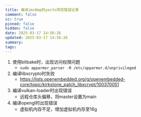 ```yaml
---
title: 编译imx8mp的yocto项目错误记录
comment: false
cc: true
pinned: false
hidden: false
date: 2025-03-17 14:56:26
updated: 2025-03-17 14:56:26
summary:
tags:
---
```


1. 使用bitbake时，出现访问权限问题
    * `sudo apparmor_parser -R /etc/apparmor.d/unprivileged`
2. 编译libxcrypto时失败
    * https://lists.openembedded.org/g/openembedded-core/topic/kirkstone_patch_libxcrypt/100370051
3. 编译vulkan-loader时出现错误
    * 远程仓库头偏移，将master设置为main
4. 编译opengl时出现错误
    * 虚拟机内存不足，增加虚拟机内存至16g